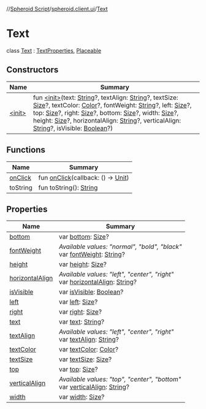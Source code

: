 //[Spheroid Script](../../index.md)/[spheroid.client.ui](../index.md)/[Text](index.md)



# Text  
 class [Text](index.md) : [TextProperties](../-text-properties/index.md), [Placeable](../-placeable/index.md)   


## Constructors  
  
|  Name|  Summary| 
|---|---|
| [&lt;init&gt;](-init-.md)|  fun [&lt;init&gt;](-init-.md)(text: [String](../../spheroid/-string/index.md)?, textAlign: [String](../../spheroid/-string/index.md)?, textSize: [Size](../-size/index.md)?, textColor: [Color](../-color/index.md)?, fontWeight: [String](../../spheroid/-string/index.md)?, left: [Size](../-size/index.md)?, top: [Size](../-size/index.md)?, right: [Size](../-size/index.md)?, bottom: [Size](../-size/index.md)?, width: [Size](../-size/index.md)?, height: [Size](../-size/index.md)?, horizontalAlign: [String](../../spheroid/-string/index.md)?, verticalAlign: [String](../../spheroid/-string/index.md)?, isVisible: [Boolean](../../spheroid/-boolean/index.md)?)   <br>


## Functions  
  
|  Name|  Summary| 
|---|---|
| [onClick](on-click.md)| fun [onClick](on-click.md)(callback: () -> [Unit](../../spheroid/-unit/index.md))  <br>
| toString| fun toString(): [String](../../spheroid/-string/index.md)  <br>


## Properties  
  
|  Name|  Summary| 
|---|---|
| [bottom](index.md#spheroid.client.ui/Text/bottom/#/PointingToDeclaration/)|  var [bottom](index.md#spheroid.client.ui/Text/bottom/#/PointingToDeclaration/): [Size](../-size/index.md)?   <br>
| [fontWeight](index.md#spheroid.client.ui/Text/fontWeight/#/PointingToDeclaration/)|  *Available values: "normal", "bold", "black"*<br>var [fontWeight](index.md#spheroid.client.ui/Text/fontWeight/#/PointingToDeclaration/): [String](../../spheroid/-string/index.md)?   <br>
| [height](index.md#spheroid.client.ui/Text/height/#/PointingToDeclaration/)|  var [height](index.md#spheroid.client.ui/Text/height/#/PointingToDeclaration/): [Size](../-size/index.md)?   <br>
| [horizontalAlign](index.md#spheroid.client.ui/Text/horizontalAlign/#/PointingToDeclaration/)|  *Available values: "left", "center", "right"*<br>var [horizontalAlign](index.md#spheroid.client.ui/Text/horizontalAlign/#/PointingToDeclaration/): [String](../../spheroid/-string/index.md)?   <br>
| [isVisible](index.md#spheroid.client.ui/Text/isVisible/#/PointingToDeclaration/)|  var [isVisible](index.md#spheroid.client.ui/Text/isVisible/#/PointingToDeclaration/): [Boolean](../../spheroid/-boolean/index.md)?   <br>
| [left](index.md#spheroid.client.ui/Text/left/#/PointingToDeclaration/)|  var [left](index.md#spheroid.client.ui/Text/left/#/PointingToDeclaration/): [Size](../-size/index.md)?   <br>
| [right](index.md#spheroid.client.ui/Text/right/#/PointingToDeclaration/)|  var [right](index.md#spheroid.client.ui/Text/right/#/PointingToDeclaration/): [Size](../-size/index.md)?   <br>
| [text](index.md#spheroid.client.ui/Text/text/#/PointingToDeclaration/)|  var [text](index.md#spheroid.client.ui/Text/text/#/PointingToDeclaration/): [String](../../spheroid/-string/index.md)?   <br>
| [textAlign](index.md#spheroid.client.ui/Text/textAlign/#/PointingToDeclaration/)|  *Available values: "left", "center", "right"*<br>var [textAlign](index.md#spheroid.client.ui/Text/textAlign/#/PointingToDeclaration/): [String](../../spheroid/-string/index.md)?   <br>
| [textColor](index.md#spheroid.client.ui/Text/textColor/#/PointingToDeclaration/)|  var [textColor](index.md#spheroid.client.ui/Text/textColor/#/PointingToDeclaration/): [Color](../-color/index.md)?   <br>
| [textSize](index.md#spheroid.client.ui/Text/textSize/#/PointingToDeclaration/)|  var [textSize](index.md#spheroid.client.ui/Text/textSize/#/PointingToDeclaration/): [Size](../-size/index.md)?   <br>
| [top](index.md#spheroid.client.ui/Text/top/#/PointingToDeclaration/)|  var [top](index.md#spheroid.client.ui/Text/top/#/PointingToDeclaration/): [Size](../-size/index.md)?   <br>
| [verticalAlign](index.md#spheroid.client.ui/Text/verticalAlign/#/PointingToDeclaration/)|  *Available values: "top", "center", "bottom"*<br>var [verticalAlign](index.md#spheroid.client.ui/Text/verticalAlign/#/PointingToDeclaration/): [String](../../spheroid/-string/index.md)?   <br>
| [width](index.md#spheroid.client.ui/Text/width/#/PointingToDeclaration/)|  var [width](index.md#spheroid.client.ui/Text/width/#/PointingToDeclaration/): [Size](../-size/index.md)?   <br>

